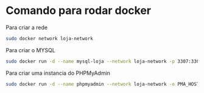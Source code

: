 # Comando para rodar docker

Para criar a rede

```bash
sudo docker network loja-network
```

Para criar o MYSQL

```bash
sudo docker run -d --name mysql-loja --network loja-network -p 3307:3306 -e MYSQL_ROOT_PASSWORD=senhasegura -e MYSQL_DATABASE=loja -v mysql-loja:/var/lib/mysql mysql:latest
```

Para criar uma instancia do PHPMyAdmin

```bash
sudo docker run -d --name phpmyadmin --network loja-network -e PMA_HOST=mysql-loja -e PMA_PORT=3306 -e PMA_USER=root -e PMA_PASSWORD=senhasegura -p 8080:80 phpmyadmin/phpmyadmin
```
